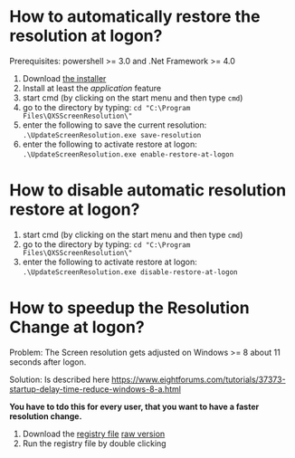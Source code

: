 # How to automatically restore the resolution at logon?

Prerequisites: powershell >= 3.0 and .Net Framework >= 4.0

 1. Download [the installer](https://github.com/qxsch/ScreenResolution/raw/master/Binary/ScreenResolutionSetup.msi)
 2. Install at least the *application* feature
 3. start cmd (by clicking on the start menu and then type ```cmd```)
 4. go to the directory by typing: ```cd "C:\Program Files\QXSScreenResolution\"```
 5. enter the following to save the current resolution: ```.\UpdateScreenResolution.exe save-resolution```
 6. enter the following to activate restore at logon:  ```.\UpdateScreenResolution.exe enable-restore-at-logon```
 
 

# How to disable automatic resolution restore at logon?
 1. start cmd (by clicking on the start menu and then type ```cmd```)
 2. go to the directory by typing: ```cd "C:\Program Files\QXSScreenResolution\"```
 3. enter the following to activate restore at logon:  ```.\UpdateScreenResolution.exe disable-restore-at-logon```



# How to speedup the Resolution Change at logon?
Problem: The Screen resolution gets adjusted on Windows >= 8  about 11 seconds after logon.

Solution: Is described here https://www.eightforums.com/tutorials/37373-startup-delay-time-reduce-windows-8-a.html

**You have to tdo this for every user, that you want to have a faster resolution change.**

 1. Download the [registry file](https://cdn.rawgit.com/qxsch/ScreenResolution/021f7b06/Binary/Windows_8_No_Startup_Delay.reg)   [raw version](https://raw.githubusercontent.com/qxsch/ScreenResolution/master/Binary/Windows_8_No_Startup_Delay.reg)
 2. Run the registry file by double clicking

